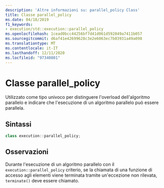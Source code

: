 ```yaml
---
description: 'Altre informazioni su: parallel_policy Class'
title: Classe parallel_policy
ms.date: 04/18/2019
f1_keywords:
- execution/std::execution::parallel_policy
ms.openlocfilehash: 1cead0bcc44256bf7d41d061d592849a7411b057
ms.sourcegitcommit: d6af41e42699628c3e2e6063ec7b03931a49a098
ms.translationtype: MT
ms.contentlocale: it-IT
ms.lasthandoff: 12/11/2020
ms.locfileid: "97340801"
---
```

# <a name="parallel_policy-class"></a>Classe parallel_policy

Utilizzato come tipo univoco per distinguere l'overload dell'algoritmo parallelo e indicare che l'esecuzione di un algoritmo parallelo può essere parallela.

## <a name="syntax"></a>Sintassi

```cpp
class execution::parallel_policy;
```

## <a name="remarks"></a>Osservazioni

Durante l'esecuzione di un algoritmo parallelo con il `execution::parallel_policy` criterio, se la chiamata di una funzione di accesso agli elementi viene terminata tramite un'eccezione non rilevata, `terminate()` deve essere chiamato.
